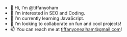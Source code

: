 - 👋 Hi, I’m @tiffanyoham
- 👀 I’m interested in SEO and Coding.
- 🌱 I’m currently learning JavaScript.
- 💞️ I’m looking to collaborate on fun and cool projects!
- 📫 You can reach me at tiffanyonealham@gmail.com!

<!---
tiffanyoham/tiffanyoham is a ✨ special ✨ repository because its `README.md` (this file) appears on your GitHub profile.
You can click the Preview link to take a look at your changes.
--->
